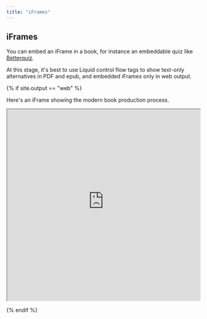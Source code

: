 ```yaml
---
title: "iFrames"
---
```


## iFrames

You can embed an iFrame in a book, for instance an embeddable quiz like [Betterquiz](https://github.com/electricbookworks/betterquiz).

At this stage, it's best to use Liquid control flow tags to show text-only alternatives in PDF and epub, and embedded iFrames only in web output.

{% if site.output == "web" %}

Here's an iFrame showing the modern book production process.

<iframe src="https://electricbookworks.github.io/modern-book-production/index.html" class="modern-book-production" title="Modern Book Production" width="100%" height="500px"></iframe>

{% endif %}
